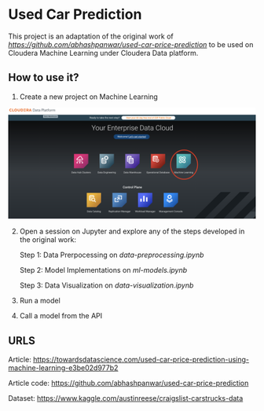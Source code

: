 # Used Car Prediction
This project is an adaptation of the  original work of *https://github.com/abhashpanwar/used-car-price-prediction* to be used on Cloudera Machine Learning under Cloudera Data platform.

## How to use it?
1) Create a new project on Machine Learning

![CDP](images/CDP1.png)


2) Open a session on Jupyter and explore any of the steps developed in the original work:
	
	Step 1: Data Prerpocessing on *data-preprocessing.ipynb*

	Step 2: Model Implementations on *ml-models.ipynb*
	
	Step 3: Data Visualization on *data-visualization.ipynb*

3) Run a model 
4) Call a model from the API

## URLS
Article: https://towardsdatascience.com/used-car-price-prediction-using-machine-learning-e3be02d977b2

Article code: https://github.com/abhashpanwar/used-car-price-prediction

Dataset: https://www.kaggle.com/austinreese/craigslist-carstrucks-data


